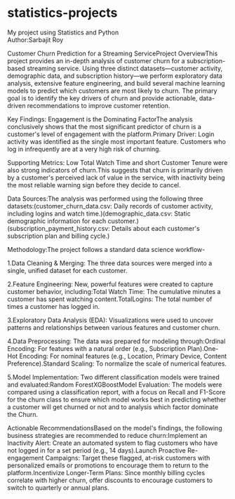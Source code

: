 # statistics-projects
My project using Statistics and Python
<br>
Author:Sarbajit Roy

Customer Churn Prediction for a Streaming ServiceProject OverviewThis project provides an in-depth analysis of customer churn for a subscription-based streaming service. Using three distinct datasets—customer activity, demographic data, and subscription history—we perform exploratory data analysis, extensive feature engineering, and build several machine learning models to predict which customers are most likely to churn. The primary goal is to identify the key drivers of churn and provide actionable, data-driven recommendations to improve customer retention.

Key Findings: Engagement is the Dominating FactorThe analysis conclusively shows that the most significant predictor of churn is a customer's level of engagement with the platform.Primary Driver: Login activity was identified as the single most important feature. Customers who log in infrequently are at a very high risk of churning.

Supporting Metrics: Low Total Watch Time and short Customer Tenure were also strong indicators of churn.This suggests that churn is primarily driven by a customer's perceived lack of value in the service, with inactivity being the most reliable warning sign before they decide to cancel.

Data Sources:The analysis was performed using the following three datasets:(customer_churn_data.csv: Daily records of customer activity, including logins and watch time.)(demographic_data.csv: Static demographic information for each customer.)(subscription_payment_history.csv: Details about each customer's subscription plan and billing cycle.)

Methodology:The project follows a standard data science workflow- 

1.Data Cleaning & Merging: The three data sources were merged into a single, unified dataset for each customer.

2.Feature Engineering: New, powerful features were created to capture customer behavior, including:Total Watch Time: The cumulative minutes a customer has spent watching content.TotalLogins: The total number of times a customer has logged in. 

3.Exploratory Data Analysis (EDA): Visualizations were used to uncover patterns and relationships between various features and customer churn.

4.Data Preprocessing: The data was prepared for modeling through:Ordinal Encoding: For features with a natural order (e.g., Subscription Plan).One-Hot Encoding: For nominal features (e.g., Location, Primary Device, Content Preference).Standard Scaling: To normalize the scale of numerical features. 

5.Model Implementation: Two different classification models were trained and evaluated:Random ForestXGBoostModel Evaluation: The models were compared using a classification report, with a focus on Recall and F1-Score for the churn class to ensure which model works best in predicting whether a customer will get churned or not and to analysis which factor dominate the Churn.

Actionable RecommendationsBased on the model's findings, the following business strategies are recommended to reduce churn:Implement an Inactivity Alert: Create an automated system to flag customers who have not logged in for a set period (e.g., 14 days).Launch Proactive Re-engagement Campaigns: Target these flagged, at-risk customers with personalized emails or promotions to encourage them to return to the platform.Incentivize Longer-Term Plans: Since monthly billing cycles correlate with higher churn, offer discounts to encourage customers to switch to quarterly or annual plans.
